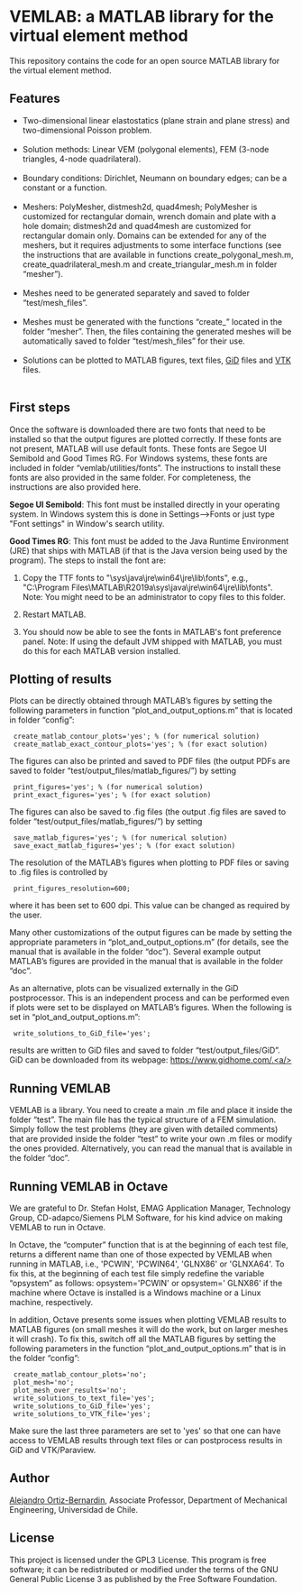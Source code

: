 # VEMLAB: a MATLAB library for the virtual element method

This repository contains the code for an open source MATLAB library for the virtual element method.
<h2>Features</h2>
<ul><li> Two-dimensional linear elastostatics (plane strain and plane stress) and two-dimensional Poisson problem.</li>
    <li> Solution methods: Linear VEM (polygonal elements), FEM (3-node triangles, 4-node quadrilateral).</li>
    <li> Boundary conditions: Dirichlet, Neumann on boundary edges; can be a constant or a function.</li>  
    <li> Meshers: PolyMesher, distmesh2d, quad4mesh; PolyMesher is customized for rectangular domain, wrench domain and plate with a hole domain; distmesh2d and quad4mesh are customized for rectangular domain only. Domains can be extended for any of the meshers, but it requires adjustments to some interface functions (see the instructions that are available in functions create_polygonal_mesh.m, create_quadrilateral_mesh.m and create_triangular_mesh.m in folder “mesher”).</li>  
    <li> Meshes need to be generated separately and saved to folder “test/mesh_files”.</li>
    <li> Meshes must be generated with the functions “create_” located in the folder “mesher”. Then, the files containing the generated meshes will be automatically saved to folder “test/mesh_files” for their use.</li> 
    <li> Solutions can be plotted to MATLAB figures, text files, <a href="https://www.gidhome.com/">GiD</a> files and <a href="https://www.vtk.org/">VTK</a> files.</li>  
</ul>
<h2>First steps</h2>
<a>Once the software is downloaded there are two fonts that need to be installed so that the output figures are plotted correctly. If these fonts are not present, MATLAB will use default fonts. These fonts are Segoe UI Semibold and Good Times RG. For Windows systems, these fonts are included in folder “vemlab/utilities/fonts”. The instructions to install these fonts are also provided in the same folder. For completeness, the instructions are also provided here.
 
<b>Segoe UI Semibold</b>: This font must be installed directly in your operating system. In Windows system this is done in Settings-->Fonts or just type "Font settings" in Window's search utility.

<b>Good Times RG</b>: This font must be added to the Java Runtime Environment (JRE) that ships with MATLAB (if that is the Java version being used by the program). The steps to install the font are:

1.	Copy the TTF fonts to "<matlabroot>\sys\java\jre\win64\jre\lib\fonts", e.g., "C:\Program Files\MATLAB\R2019a\sys\java\jre\win64\jre\lib\fonts". Note: You might need to be an administrator to copy files to this folder.

2.	Restart MATLAB.

3.	You should now be able to see the fonts in MATLAB's font preference panel. Note: If using the default JVM shipped with MATLAB, you must do this for each MATLAB version installed.<a/>

<h2>Plotting of results</h2>
<a>Plots can be directly obtained through MATLAB’s figures by setting the following parameters in function “plot_and_output_options.m” that is located in folder “config”:

     create_matlab_contour_plots='yes'; % (for numerical solution)
     create_matlab_exact_contour_plots='yes'; % (for exact solution)
  
The figures can also be printed and saved to PDF files (the output PDFs are saved to folder “test/output_files/matlab_figures/”) by setting

     print_figures='yes'; % (for numerical solution)
     print_exact_figures='yes'; % (for exact solution)

The figures can also be saved to .fig files (the output .fig files are saved to folder “test/output_files/matlab_figures/”) by setting

     save_matlab_figures='yes'; % (for numerical solution) 
     save_exact_matlab_figures='yes'; % (for exact solution)   

The resolution of the MATLAB’s figures when plotting to PDF files or saving to .fig files is controlled by

     print_figures_resolution=600;

where it has been set to 600 dpi. This value can be changed as required by the user.
 
Many other customizations of the output figures can be made by setting the appropriate parameters in “plot_and_output_options.m” (for details, see the manual that is available in the folder “doc”). Several example output MATLAB’s figures are provided in the manual that is available in the folder “doc”.

As an alternative, plots can be visualized externally in the GiD postprocessor. This is an independent process and can be performed even if plots were set to be displayed on MATLAB’s figures. When the following is set in “plot_and_output_options.m”:

     write_solutions_to_GiD_file='yes';

results are written to GiD files and saved to folder “test/output_files/GiD”. GiD can be downloaded from its webpage: https://www.gidhome.com/.<a/>
<h2>Running VEMLAB</h2>
<a>VEMLAB is a library. You need to create a main .m file and place it inside the folder “test”. The main file has the typical structure of a FEM simulation. Simply follow the test problems (they are given with detailed comments) that are provided inside the folder “test” to write your own .m files or modify the ones provided. Alternatively, you can read the manual that is available in the folder “doc”.</a>
<h2>Running VEMLAB in Octave</h2>
<a>We are grateful to Dr. Stefan Holst, EMAG Application Manager, Technology Group, CD-adapco/Siemens PLM Software, for his kind advice on making VEMLAB to run in Octave.

In Octave, the “computer” function that is at the beginning of each test file, returns a different name than one of those expected by VEMLAB when running in MATLAB, i.e., 'PCWIN', 'PCWIN64', 'GLNX86' or 'GLNXA64'. To fix this, at the beginning of each test file simply redefine the variable “opsystem” as follows: opsystem='PCWIN' or opsystem=' GLNX86' if the machine where Octave is installed is a Windows machine or a Linux machine, respectively.

In addition, Octave presents some issues when plotting VEMLAB results to MATLAB figures (on small meshes it will do the work, but on larger meshes it will crash). To fix this, switch off all the MATLAB figures by setting the following parameters in the function “plot_and_output_options.m” that is in the folder “config”:

     create_matlab_contour_plots='no';
     plot_mesh='no';
     plot_mesh_over_results='no';
     write_solutions_to_text_file='yes';
     write_solutions_to_GiD_file='yes';
     write_solutions_to_VTK_file='yes';

Make sure the last three parameters are set to 'yes' so that one can have access to VEMLAB results through text files or can postprocess results in GiD and VTK/Paraview.</a> 
<h2>Author</h2>
<a href="https://github.com/aaortizb">Alejandro Ortiz-Bernardin</a>, Associate Professor, Department of Mechanical Engineering, Universidad de Chile.
<h2>License</h2>
<a>This project is licensed under the GPL3 License. This program is free software; it can be redistributed or modified under the terms of the GNU General Public License 3 as published by the Free Software Foundation.<a/>
